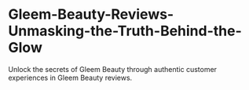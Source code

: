 # Gleem-Beauty-Reviews-Unmasking-the-Truth-Behind-the-Glow
Unlock the secrets of Gleem Beauty through authentic customer experiences in Gleem Beauty reviews.
